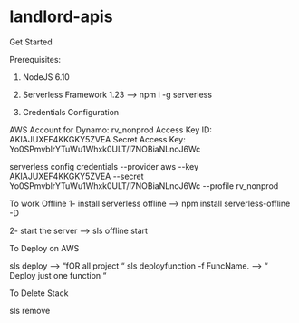 # landlord-apis

Get Started

Prerequisites:

1) NodeJS 6.10
2) Serverless Framework 1.23 —> npm i -g serverless

3) Credentials Configuration 

AWS Account for Dynamo: rv_nonprod 
Access Key ID: AKIAJUXEF4KKGKY5ZVEA
Secret Access Key: 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

serverless config credentials --provider aws --key AKIAJUXEF4KKGKY5ZVEA --secret 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 --profile rv_nonprod


To work Offline 
 1- install serverless offline —> npm install serverless-offline -D

 2- start the server —> sls offline start
  
To Deploy on AWS 

sls deploy —> “fOR all project “ 
sls deployfunction -f FuncName.  —> “ Deploy just one function “

To Delete Stack 

sls remove

